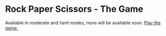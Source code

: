 # Rock Paper Scissors - The Game
Available in moderate and hard modes, more will be available soon.
[Play the game.](https://rock-paper-scissors-rps.herokuapp.com)
